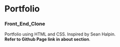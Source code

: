 # Portfolio
### Front_End_Clone
 Portfolio using HTML and CSS. Inspired by Sean Halpin.
 <br />
 **Refer to Github Page link in about section**.
